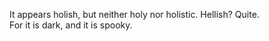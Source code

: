 It appears holish, but neither holy nor holistic.  Hellish?  Quite.  
For it is dark, and it is spooky.
